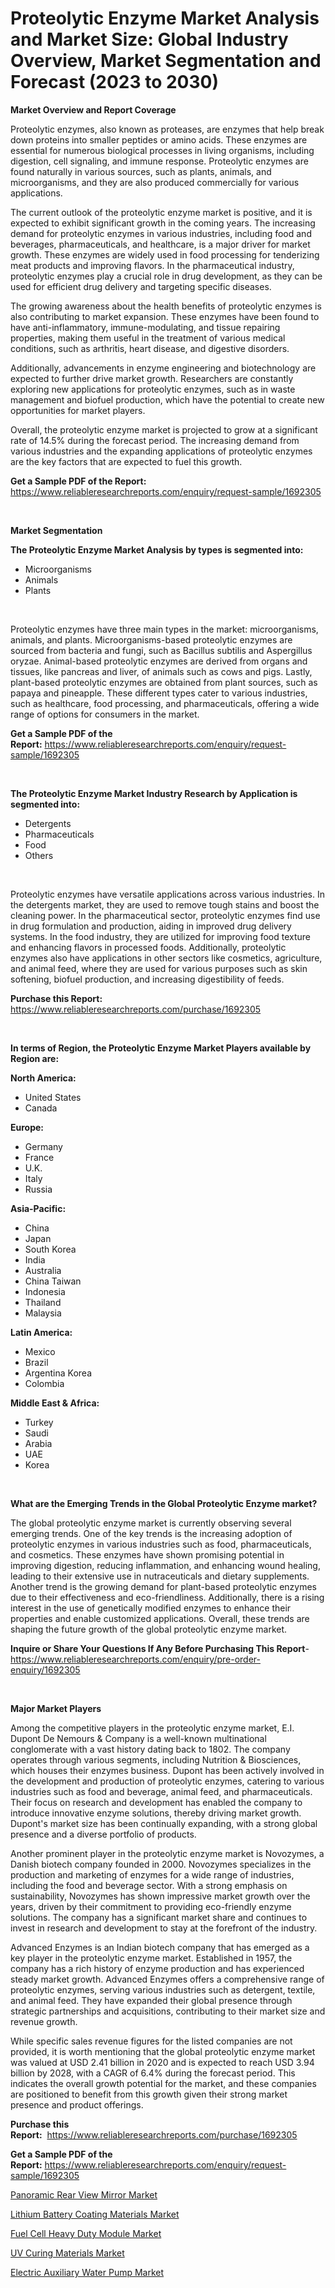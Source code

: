 <p><h1>Proteolytic Enzyme Market Analysis and Market Size: Global Industry Overview, Market Segmentation and Forecast (2023 to 2030)</h1></p><p><strong>Market Overview and Report Coverage</strong></p>
<p><p>Proteolytic enzymes, also known as proteases, are enzymes that help break down proteins into smaller peptides or amino acids. These enzymes are essential for numerous biological processes in living organisms, including digestion, cell signaling, and immune response. Proteolytic enzymes are found naturally in various sources, such as plants, animals, and microorganisms, and they are also produced commercially for various applications.</p><p>The current outlook of the proteolytic enzyme market is positive, and it is expected to exhibit significant growth in the coming years. The increasing demand for proteolytic enzymes in various industries, including food and beverages, pharmaceuticals, and healthcare, is a major driver for market growth. These enzymes are widely used in food processing for tenderizing meat products and improving flavors. In the pharmaceutical industry, proteolytic enzymes play a crucial role in drug development, as they can be used for efficient drug delivery and targeting specific diseases.</p><p>The growing awareness about the health benefits of proteolytic enzymes is also contributing to market expansion. These enzymes have been found to have anti-inflammatory, immune-modulating, and tissue repairing properties, making them useful in the treatment of various medical conditions, such as arthritis, heart disease, and digestive disorders.</p><p>Additionally, advancements in enzyme engineering and biotechnology are expected to further drive market growth. Researchers are constantly exploring new applications for proteolytic enzymes, such as in waste management and biofuel production, which have the potential to create new opportunities for market players.</p><p>Overall, the proteolytic enzyme market is projected to grow at a significant rate of 14.5% during the forecast period. The increasing demand from various industries and the expanding applications of proteolytic enzymes are the key factors that are expected to fuel this growth.</p></p>
<p><strong>Get a Sample PDF of the Report:</strong> <a href="https://www.reliableresearchreports.com/enquiry/request-sample/1692305">https://www.reliableresearchreports.com/enquiry/request-sample/1692305</a></p>
<p>&nbsp;</p>
<p><strong>Market Segmentation</strong></p>
<p><strong>The Proteolytic Enzyme Market Analysis by types is segmented into:</strong></p>
<p><ul><li>Microorganisms</li><li>Animals</li><li>Plants</li></ul></p>
<p>&nbsp;</p>
<p><p>Proteolytic enzymes have three main types in the market: microorganisms, animals, and plants. Microorganisms-based proteolytic enzymes are sourced from bacteria and fungi, such as Bacillus subtilis and Aspergillus oryzae. Animal-based proteolytic enzymes are derived from organs and tissues, like pancreas and liver, of animals such as cows and pigs. Lastly, plant-based proteolytic enzymes are obtained from plant sources, such as papaya and pineapple. These different types cater to various industries, such as healthcare, food processing, and pharmaceuticals, offering a wide range of options for consumers in the market.</p></p>
<p><strong>Get a Sample PDF of the Report:</strong>&nbsp;<a href="https://www.reliableresearchreports.com/enquiry/request-sample/1692305">https://www.reliableresearchreports.com/enquiry/request-sample/1692305</a></p>
<p>&nbsp;</p>
<p><strong>The Proteolytic Enzyme Market Industry Research by Application is segmented into:</strong></p>
<p><ul><li>Detergents</li><li>Pharmaceuticals</li><li>Food</li><li>Others</li></ul></p>
<p>&nbsp;</p>
<p><p>Proteolytic enzymes have versatile applications across various industries. In the detergents market, they are used to remove tough stains and boost the cleaning power. In the pharmaceutical sector, proteolytic enzymes find use in drug formulation and production, aiding in improved drug delivery systems. In the food industry, they are utilized for improving food texture and enhancing flavors in processed foods. Additionally, proteolytic enzymes also have applications in other sectors like cosmetics, agriculture, and animal feed, where they are used for various purposes such as skin softening, biofuel production, and increasing digestibility of feeds.</p></p>
<p><strong>Purchase this Report:</strong>&nbsp; <a href="https://www.reliableresearchreports.com/purchase/1692305">https://www.reliableresearchreports.com/purchase/1692305</a></p>
<p>&nbsp;</p>
<p><strong>In terms of Region, the Proteolytic Enzyme Market Players available by Region are:</strong></p>
<p>
    <p> <strong> North America: </strong>
        <ul>
            <li>United States</li>
            <li>Canada</li>
        </ul>
        </p> 
    <p> <strong> Europe: </strong>
        <ul>
            <li>Germany</li>
            <li>France</li>
            <li>U.K.</li>
            <li>Italy</li>
            <li>Russia</li>
        </ul>
        </p> 
    <p> <strong> Asia-Pacific: </strong>
        <ul>
            <li>China</li>
            <li>Japan</li>
            <li>South Korea</li>
            <li>India</li>
            <li>Australia</li>
            <li>China Taiwan</li>
            <li>Indonesia</li>
            <li>Thailand</li>
            <li>Malaysia</li>
        </ul>
        </p> 
    <p> <strong> Latin America: </strong>
        <ul>
            <li>Mexico</li>
            <li>Brazil</li>
            <li>Argentina Korea</li>
            <li>Colombia</li>
        </ul>
        </p> 
    <p> <strong> Middle East & Africa: </strong>
        <ul>
            <li>Turkey</li>
            <li>Saudi</li>
            <li>Arabia</li>
            <li>UAE</li>
            <li>Korea</li>
        </ul>
    </p>
    </p>
<p>&nbsp;</p>
<p><strong>What are the Emerging Trends in the Global Proteolytic Enzyme market?</strong></p>
<p><p>The global proteolytic enzyme market is currently observing several emerging trends. One of the key trends is the increasing adoption of proteolytic enzymes in various industries such as food, pharmaceuticals, and cosmetics. These enzymes have shown promising potential in improving digestion, reducing inflammation, and enhancing wound healing, leading to their extensive use in nutraceuticals and dietary supplements. Another trend is the growing demand for plant-based proteolytic enzymes due to their effectiveness and eco-friendliness. Additionally, there is a rising interest in the use of genetically modified enzymes to enhance their properties and enable customized applications. Overall, these trends are shaping the future growth of the global proteolytic enzyme market.</p></p>
<p><strong>Inquire or Share Your Questions If Any Before Purchasing This Report</strong>- <a href="https://www.reliableresearchreports.com/enquiry/pre-order-enquiry/1692305">https://www.reliableresearchreports.com/enquiry/pre-order-enquiry/1692305</a></p>
<p>&nbsp;</p>
<p><strong>Major Market Players</strong></p>
<p><p>Among the competitive players in the proteolytic enzyme market, E.I. Dupont De Nemours & Company is a well-known multinational conglomerate with a vast history dating back to 1802. The company operates through various segments, including Nutrition & Biosciences, which houses their enzymes business. Dupont has been actively involved in the development and production of proteolytic enzymes, catering to various industries such as food and beverage, animal feed, and pharmaceuticals. Their focus on research and development has enabled the company to introduce innovative enzyme solutions, thereby driving market growth. Dupont's market size has been continually expanding, with a strong global presence and a diverse portfolio of products.</p><p>Another prominent player in the proteolytic enzyme market is Novozymes, a Danish biotech company founded in 2000. Novozymes specializes in the production and marketing of enzymes for a wide range of industries, including the food and beverage sector. With a strong emphasis on sustainability, Novozymes has shown impressive market growth over the years, driven by their commitment to providing eco-friendly enzyme solutions. The company has a significant market share and continues to invest in research and development to stay at the forefront of the industry.</p><p>Advanced Enzymes is an Indian biotech company that has emerged as a key player in the proteolytic enzyme market. Established in 1957, the company has a rich history of enzyme production and has experienced steady market growth. Advanced Enzymes offers a comprehensive range of proteolytic enzymes, serving various industries such as detergent, textile, and animal feed. They have expanded their global presence through strategic partnerships and acquisitions, contributing to their market size and revenue growth.</p><p>While specific sales revenue figures for the listed companies are not provided, it is worth mentioning that the global proteolytic enzyme market was valued at USD 2.41 billion in 2020 and is expected to reach USD 3.94 billion by 2028, with a CAGR of 6.4% during the forecast period. This indicates the overall growth potential for the market, and these companies are positioned to benefit from this growth given their strong market presence and product offerings.</p></p>
<p><strong>Purchase this Report:</strong>&nbsp;&nbsp;<a href="https://www.reliableresearchreports.com/purchase/1692305">https://www.reliableresearchreports.com/purchase/1692305</a></p>
<p></p>
<p><strong>Get a Sample PDF of the Report:</strong>&nbsp;<a href="https://www.reliableresearchreports.com/enquiry/request-sample/1692305">https://www.reliableresearchreports.com/enquiry/request-sample/1692305</a></p>
<p><p><a href="https://www.linkedin.com/pulse/decoding-panoramic-rear-view-mirror-market-deep-dive-latest-x9zce/">Panoramic Rear View Mirror Market</a></p><p><a href="https://medium.com/@fire.honor.safe/lithium-battery-coating-materials-market-insight-market-trends-growth-forecasted-from-2023-to-373c3002f8fc">Lithium Battery Coating Materials Market</a></p><p><a href="https://medium.com/@lap.snake.again/fuel-cell-heavy-duty-module-market-report-reveals-the-latest-trends-and-growth-opportunities-of-a6d03d399702">Fuel Cell Heavy Duty Module Market</a></p><p><a href="https://github.com/prosalinda88/Market-Research-Report-List-1/blob/main/uv-curing-materials-market.md">UV Curing Materials Market</a></p><p><a href="https://www.linkedin.com/pulse/decoding-electric-auxiliary-water-pump-market-deep-dive-latest-5gqme/">Electric Auxiliary Water Pump Market</a></p></p>